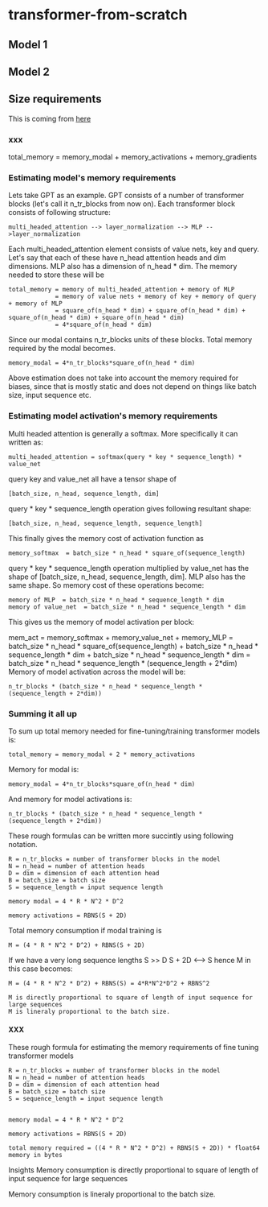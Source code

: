 # transformer-from-scratch



## Model 1


## Model 2



## Size requirements

This is coming from [here](https://schartz.github.io/blog/estimating-memory-requirements-of-transformers/)

### xxx
total_memory = memory_modal + memory_activations + memory_gradients


### Estimating model's memory requirements
Lets take GPT as an example. GPT consists of a number of transformer blocks (let's call it n_tr_blocks from now on). Each transformer block consists of following structure:

```
multi_headed_attention --> layer_normalization --> MLP -->layer_normalization
```

Each multi_headed_attention element consists of value nets, key and query. Let's say that each of these have n_head attention heads and dim dimensions. MLP also has a dimension of n_head * dim. The memory needed to store these will be

```
total_memory = memory of multi_headed_attention + memory of MLP
			 = memory of value nets + memory of key + memory of query + memory of MLP
			 = square_of(n_head * dim) + square_of(n_head * dim) + square_of(n_head * dim) + square_of(n_head * dim)
			 = 4*square_of(n_head * dim)
```
Since our modal contains n_tr_blocks units of these blocks. Total memory required by the modal becomes.

```
memory_modal = 4*n_tr_blocks*square_of(n_head * dim)
```

Above estimation does not take into account the memory required for biases, since that is mostly static and does not depend on things like batch size, input sequence etc.


### Estimating model activation's memory requirements

Multi headed attention is generally a softmax. More specifically it can written as:

```
multi_headed_attention = softmax(query * key * sequence_length) * value_net
```
query key and value_net all have a tensor shape of

```
[batch_size, n_head, sequence_length, dim]
```

query * key * sequence_length operation gives following resultant shape:

```
[batch_size, n_head, sequence_length, sequence_length]
```
This finally gives the memory cost of activation function as

```
memory_softmax  = batch_size * n_head * square_of(sequence_length)
```


query * key * sequence_length operation multiplied by value_net has the shape of [batch_size, n_head, sequence_length, dim]. MLP also has the same shape. So memory cost of these operations become:

```
memory of MLP  = batch_size * n_head * sequence_length * dim
memory of value_net  = batch_size * n_head * sequence_length * dim
```

This gives us the memory of model activation per block:

mem_act = memory_softmax + memory_value_net + memory_MLP
		= batch_size * n_head * square_of(sequence_length)
		  + batch_size * n_head * sequence_length * dim
		  + batch_size * n_head * sequence_length * dim
		= batch_size * n_head * sequence_length * (sequence_length + 2*dim)
Memory of model activation across the model will be:

```
n_tr_blocks * (batch_size * n_head * sequence_length * (sequence_length + 2*dim))
````

### Summing it all up
To sum up total memory needed for fine-tuning/training transformer models is:

```
total_memory = memory_modal + 2 * memory_activations
```
Memory for modal is:

```
memory_modal = 4*n_tr_blocks*square_of(n_head * dim)
```
And memory for model activations is:

```
n_tr_blocks * (batch_size * n_head * sequence_length * (sequence_length + 2*dim))
```
These rough formulas can be written more succintly using following notation.

```
R = n_tr_blocks = number of transformer blocks in the model
N = n_head = number of attention heads
D = dim = dimension of each attention head
B = batch_size = batch size
S = sequence_length = input sequence length

memory modal = 4 * R * N^2 * D^2

memory activations = RBNS(S + 2D)
```
Total memory consumption if modal training is

```
M = (4 * R * N^2 * D^2) + RBNS(S + 2D)
```
If we have a very long sequence lengths S >> D S + 2D <--> S hence M in this case becomes:

```
M = (4 * R * N^2 * D^2) + RBNS(S) = 4*R*N^2*D^2 + RBNS^2

M is directly proportional to square of length of input sequence for large sequences
M is lineraly proportional to the batch size.
```

#### XXX

These rough formula for estimating the memory requirements of fine tuning transformer models

```
R = n_tr_blocks = number of transformer blocks in the model
N = n_head = number of attention heads
D = dim = dimension of each attention head
B = batch_size = batch size
S = sequence_length = input sequence length


memory modal = 4 * R * N^2 * D^2

memory activations = RBNS(S + 2D)

total memory required = ((4 * R * N^2 * D^2) + RBNS(S + 2D)) * float64 memory in bytes
```

Insights
Memory consumption is directly proportional to square of length of input sequence for large sequences

Memory consumption is lineraly proportional to the batch size.

